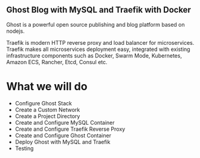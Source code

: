 ## Ghost Blog with MySQL and Traefik with Docker

Ghost is a powerful open source publishing and blog platform based on nodejs.

Traefik is modern HTTP reverse proxy and load balancer for microservices. Traefik makes all microservices deployment easy, integrated with existing infrastructure components such as Docker, Swarm Mode, Kubernetes, Amazon ECS, Rancher, Etcd, Consul etc.

# What we will do
  - Configure Ghost Stack
  - Create a Custom Network
  - Create a Project Directory
  - Create and Configure MySQL Container
  - Create and Configure Traefik Reverse Proxy
  - Create and Configure Ghost Container
  - Deploy Ghost with MySQL and Traefik
  - Testing
